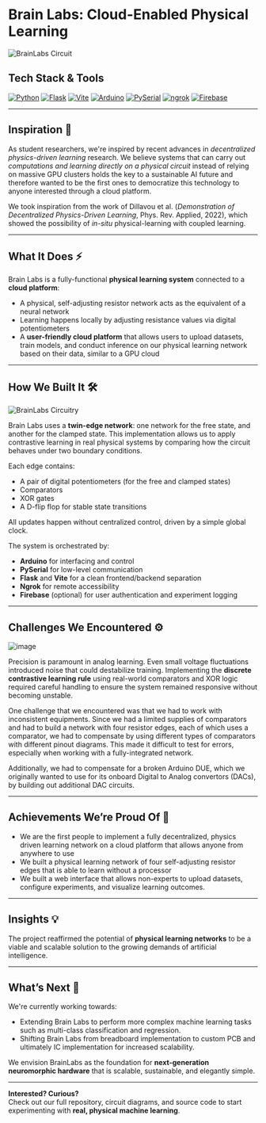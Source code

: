 # Brain Labs: Cloud-Enabled Physical Learning 

![BrainLabs Circuit](https://github.com/user-attachments/assets/ccba09e7-4662-468a-9273-e45ab17cad0b)

## Tech Stack & Tools
[![Python](https://img.shields.io/badge/Python-3776AB?logo=python&logoColor=white)](https://www.python.org)
[![Flask](https://img.shields.io/badge/Flask-000000?logo=flask&logoColor=white)](https://flask.palletsprojects.com/)
[![Vite](https://img.shields.io/badge/Vite-646CFF?logo=Vite&logoColor=white)](https://vitejs.dev/)
[![Arduino](https://img.shields.io/badge/Arduino-00979D?logo=arduino&logoColor=white)](https://www.arduino.cc/)
[![PySerial](https://img.shields.io/badge/PySerial-3776AB?logo=python&logoColor=white)](https://github.com/pyserial/pyserial)
[![ngrok](https://img.shields.io/badge/ngrok-1F1E37?logo=ngrok&logoColor=white)](https://ngrok.com/)
[![Firebase](https://img.shields.io/badge/Firebase-039BE5?logo=firebase&logoColor=white)](https://firebase.google.com)

---

## Inspiration 🧠

As student researchers, we're inspired by recent advances in *decentralized physics-driven learning* research. We believe systems that can carry out *computations and learning directly on a physical circuit*  instead of relying on massive GPU clusters holds the key to a sustainable AI future and therefore wanted to be the first ones to democratize this technology to anyone interested through a cloud platform. 

We took inspiration from the work of Dillavou et al. (*Demonstration of Decentralized Physics-Driven Learning*, Phys. Rev. Applied, 2022), which showed the possibility of *in-situ* physical-learning with coupled learning.

---

## What It Does ⚡

Brain Labs is a fully-functional **physical learning system** connected to a **cloud platform**: 
- A physical, self-adjusting resistor network acts as the equivalent of a neural network
- Learning happens locally by adjusting resistance values via digital potentiometers
- A **user-friendly cloud platform** that allows users to upload datasets, train models, and conduct inference on our physical learning network based on their data, similar to a GPU cloud

---

## How We Built It 🛠️

![BrainLabs Circuitry](https://github.com/user-attachments/assets/09cadc13-7671-4554-a535-aacfade72056)

Brain Labs uses a **twin-edge network**: one network for the free state, and another for the clamped state. This implementation allows us to apply contrastive learning in real physical systems by comparing how the circuit behaves under two boundary conditions. 

Each edge contains:
- A pair of digital potentiometers (for the free and clamped states)
- Comparators
- XOR gates
- A D-flip flop for stable state transitions

All updates happen without centralized control, driven by a simple global clock.

The system is orchestrated by:
- **Arduino** for interfacing and control
- **PySerial** for low-level communication
- **Flask** and **Vite** for a clean frontend/backend separation
- **Ngrok** for remote accessibility
- **Firebase** (optional) for user authentication and experiment logging

---

## Challenges We Encountered ⚙️
![image](https://github.com/user-attachments/assets/3425e5a0-ac50-41dc-a37a-6196f42c00dd)

Precision is paramount in analog learning. Even small voltage fluctuations introduced noise that could destabilize training. Implementing the **discrete contrastive learning rule** using real-world comparators and XOR logic required careful handling to ensure the system remained responsive without becoming unstable. 

One challenge that we encountered was that we had to work with inconsistent equipments. Since we had a limited supplies of comparators and had to build a network with four resistor edges, each of which uses a comparator, we had to compensate by using different types of comparators with different pinout diagrams. This made it difficult to test for errors, especially when working with a fully-integrated network.

Additionally, we had to compensate for a broken Arduino DUE, which we originally wanted to use for its onboard Digital to Analog convertors (DACs), by building out additional DAC circuits.

---

## Achievements We’re Proud Of 🥇

- We are the first people to implement a fully decentralized, physics driven learning network on a cloud platform that allows anyone from anywhere to use
- We built a physical learning network of four self-adjusting resistor edges that is able to learn without a processor
- We built a web interface that allows non-experts to upload datasets, configure experiments, and visualize learning outcomes. 

---

## Insights 💡

The project reaffirmed the potential of **physical learning networks** to be a viable and scalable solution to the growing demands of artificial intelligence. 

---

## What’s Next 🚀

We're currently working towards:
- Extending Brain Labs to perform more complex machine learning tasks such as multi-class classification and regression.
- Shifting Brain Labs from breadboard implementation to custom PCB and ultimately IC implementation for increased scalability. 

We envision BrainLabs as the foundation for **next-generation neuromorphic hardware** that is scalable, sustainable, and elegantly simple.

---

**Interested? Curious?**  
Check out our full repository, circuit diagrams, and source code to start experimenting with **real, physical machine learning**.

